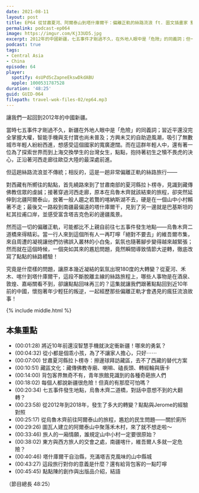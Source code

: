 ```yaml
---
date: 2021-08-11
layout: post
title: EP64 從甘肅夏河、阿爾泰山到塔什庫爾干：偏離正軌的絲路流浪 ft. 圖文插畫家 點點陳
permalink: podcast-ep064
image: https://imgur.com/Kj33UD5.jpg
excerpt: 2012年的中國新疆，七五事件才剛過不久，在外地人眼中是「危險」的同義詞；但一位台灣女生點點，抱持著初生之犢不畏虎的決心，走上了一段不斷偏離正軌的旅程。從夏河、禾木、喀什到塔什庫爾干，哪些人事物是在酒泉、敦煌、嘉峪關看不到，卻讓點點回味再三的？這集就讓我們跟著點點回到近10年前的中國，一起經歷那些瘋狂的流浪故事！
podcast: true
tags:
- Central Asia
- China
episode: 64
player:
  spotify: 4sUPdScZapneEkswDkdABU
  apple: 1000531787528
duration: '48:25'
guid: GUID-064
filepath: travel-wok-files-02/ep64.mp3
---
```


讓我們一起回到2012年的中國新疆。

當時七五事件才剛過不久，新疆在外地人眼中是「危險」的同義詞；習近平還沒完全掌握大權，智能手機與支付寶也尚未普及；方興未艾的自助遊風潮，吸引了無數城市年輕人紛紛西進，想感受這個國家的寬廣遼闊。而在這群年輕人中，還有著一位為了探索世界而到上海交換學生的台灣女生，點點，抱持著初生之犢不畏虎的決心，正沿著河西走廊往歐亞大陸的最深處前進。

但這趟絲路流浪並不傳統；相反的，這是一趟非常偏離正軌的絲路旅行——

對西藏有所嚮往的點點，首先繞路來到了甘肅南部的夏河縣拉卜楞寺，見識到藏傳佛教信眾的虔誠；接著穿過河西走廊，原本在烏魯木齊就該結束的旅程，卻突然延伸到北疆阿爾泰山，放著一般人趨之若鶩的喀納斯湖不去，硬是在一個山中小村賴著不走；最後又一路殺到南疆最偏遠的塔什庫爾干，見到了另一邊就是巴基斯坦的紅其拉甫口岸，並感受富含塔吉克色彩的邊疆風景。

然而這一切的偏離正軌，可能都比不上親自前往七五事件發生地點——烏魯木齊二道橋來得精彩。當一行人來到這個所有人一再叮嚀「絕對不要去」的維吾爾市集，來自周遭的凝視讓他們彷彿誤入叢林的小白兔，氣氛也隨著腳步變得越來越緊張；然而就在這個時候，一個突如其來的尷尬問題，竟然瞬間導致情節大逆轉，徹底改寫了點點的絲路體驗！

究竟是什麼樣的問題，讓原本幾近凝結的氣氛出現180度的大轉變？從夏河、禾木、喀什到塔什庫爾干，這段不斷脫離主線的絲路旅程上，哪些人事物是在酒泉、敦煌、嘉峪關看不到，卻讓點點回味再三的？這集就讓我們跟著點點回到近10年前的中國，懷抱著年少輕狂的叛逆，一起經歷那些偏離正軌才會遇見的瘋狂流浪故事！

{% include middle.html %}

## 本集重點

* (00:01:28) 將近10年前還沒智慧手機就決定衝新疆！哪來的勇氣？
* (00:04:32) 從小都是個乖小孩，為了不讓家人擔心，只好⋯⋯
* (00:07:00) 甘肅夏河縣拉卜楞寺：擦邊球拜訪藏區，去不了西藏的替代方案
* (00:10:51) 藏區文化：藏傳佛教寺廟、喇嘛、磕長頭、轉經輪與唐卡
* (00:14:00) 背包客界無奇不有，青年旅館見識到的各種奇葩旅人們
* (00:18:02) 每個人都說新疆很危險！但真的有那麼可怕嗎？
* (00:20:34) 七五事件發生地點，烏魯木齊二道橋，對話中意想不到的大翻轉？
* (00:23:58) 從2012年到2018年，發生了多大的轉變？點點與Jerome的經驗對照
* (00:25:17) 從烏魯木齊前往阿爾泰山的旅程，尷尬的民生問題——關於廁所
* (00:29:26) 圖瓦人建立的阿爾泰山中聚落禾木村，來了就不想走啦～
* (00:33:46) 旅人的一廂情願，誰規定山中小村一定要很原始？
* (00:38:02) 東方與西方旅人的交會之處，南疆喀什，維吾爾人多就一定危險？
* (00:40:46) 塔什庫爾干自治縣，充滿塔吉克風味的山中縣城
* (00:43:27) 這段旅行對你的意義是什麼？還有給背包客的一點叮嚀
* (00:45:45) 點點陳的創作與出版品介紹，結語

（節目總長 48:25）
